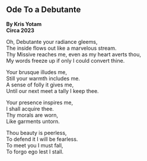 ## Ode To a Debutante
**By Kris Yotam**  
**Circa 2023**

Oh, Debutante your radiance gleems,  
The inside flows out like a marvelous stream.  
Thy Missive reaches me, even as my heart averts thou,  
My words freeze up if only I could convert thine.  

Your brusque illudes me,  
Still your warmth includes me.  
A sense of folly it gives me,  
Until our next meet a tally I keep thee.  

Your presence inspires me,  
I shall acquire thee.  
Thy morals are worn,  
Like garments untorn.  

Thou beauty is peerless,  
To defend it I will be fearless.  
To meet you I must fall,  
To forgo ego lest I stall.  

